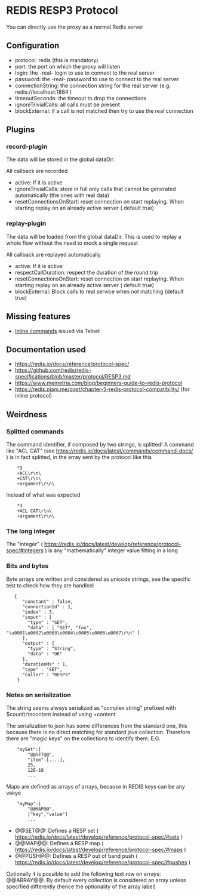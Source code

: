 # REDIS RESP3 Protocol

You can directly use the proxy as a normal Redis server

## Configuration

* protocol: redis (this is mandatory)
* port: the port on which the proxy will listen
* login: the -real- login to use to connect to the real server
* password: the -real- password to use to connect to the real server
* connectionString: the connection string for the real server (e.g. redis://localhost:1884 )
* timeoutSeconds: the timeout to drop the connections
* ignoreTrivialCalls: all calls must be present
* blockExternal: if a call is not matched then try to use the real connection

## Plugins

### record-plugin

The data will be stored in the global dataDir.

All callback are recorded

* active: If it is active
* ignoreTrivialCalls: store in full only calls that cannot be generated automatically (the ones with real data)
* resetConnectionsOnStart: reset connection on start replaying. When starting replay on an already active server (
  default true)

### replay-plugin

The data will be loaded from the global dataDir. This is used to replay a whole flow
without the need to mock a single request

All callback are replayed automatically

* active: If it is active
* respectCallDuration: respect the duration of the round trip
* resetConnectionsOnStart: reset connection on start replaying. When starting replay on an already active server  (
  default true)
* blockExternal: Block calls to real service when not matching (default true)

## Missing features

* [Inline commands](https://redis.io/docs/latest/develop/reference/protocol-spec/#inline-commands) issued via Telnet

## Documentation used

* https://redis.io/docs/reference/protocol-spec/
* https://github.com/redis/redis-specifications/blob/master/protocol/RESP3.md
* https://www.memetria.com/blog/beginners-guide-to-redis-protocol
* https://redis.pjam.me/post/chapter-5-redis-protocol-compatibility/ (for inline protocol)

## Weirdness

### Splitted commands

The command identifier, if composed by two strings, is splitted! A command like
"ACL CAT" (see https://redis.io/docs/latest/commands/command-docs/ ) is in fact
splitted, in the array sent by the protocol like this

```
    *3
    +ACL\r\n\
    +CAT\r\n\
    +argument\r\n\
```

Instead of what was expected

```
    *3
    +ACL CAT\r\n\
    +argument\r\n\
```

### The long integer

The "integer" ( https://redis.io/docs/latest/develop/reference/protocol-spec/#integers ) is any "mathematically" integer
value fitting in a long

### Bits and bytes

Byte arrays are written and considered as unicode strings, see the specific test
to check how they are handled:

```
   {
      "constant" : false,
      "connectionId" : 1,
      "index" : 3,
      "input" : {
        "type" : "SET",
        "data" : [ "SET", "foo", "\u0001\u0002\u0003\u0004\u0005\u0006\u0007\r\n" ]
      },
      "output" : {
        "type" : "String",
        "data" : "OK"
      },
      "durationMs" : 1,
      "type" : "SET",
      "caller" : "RESP3"
    }
```

### Notes on serialization

The string seems always serialized as "complex string" prefixed with 
$count\r\ncontent instead of using +content

The serialization to json has some differences from the standard one, this because
there is no direct matching for standard java collection. Therefore there are
"magic keys" on the collections to identify them. E.G.

```
    "mySet":[
        "@@SET@@",
        "item":[....],
        25,
        12E-18
        ...
```

Maps are defined as arrays of arrays, because in REDIS keys can be any vakye

```
    "myMap":[
        "@@MAP@@",
        ["key","value"]
        ...    
```

* @@SET@@: Defines a RESP set ( https://redis.io/docs/latest/develop/reference/protocol-spec/#sets )
* @@MAP@@: Defines a RESP map ( https://redis.io/docs/latest/develop/reference/protocol-spec/#maps )
* @@PUSH@@: Defines a RESP out of band push ( https://redis.io/docs/latest/develop/reference/protocol-spec/#pushes )

Optionally it is possible to add the following text row on arrays: @@ARRAY@@. By default
every collection is considered an array unless specified differently (hence the optionality
of the array label)